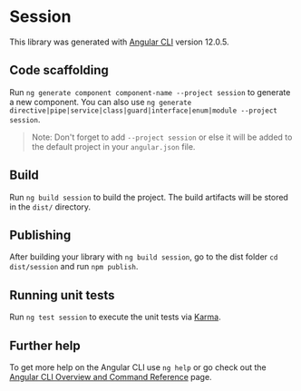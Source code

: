 # Session

This library was generated with [Angular CLI](https://github.com/angular/angular-cli) version 12.0.5.

## Code scaffolding

Run `ng generate component component-name --project session` to generate a new component. You can also use `ng generate directive|pipe|service|class|guard|interface|enum|module --project session`.

> Note: Don't forget to add `--project session` or else it will be added to the default project in your `angular.json` file.

## Build

Run `ng build session` to build the project. The build artifacts will be stored in the `dist/` directory.

## Publishing

After building your library with `ng build session`, go to the dist folder `cd dist/session` and run `npm publish`.

## Running unit tests

Run `ng test session` to execute the unit tests via [Karma](https://karma-runner.github.io).

## Further help

To get more help on the Angular CLI use `ng help` or go check out the [Angular CLI Overview and Command Reference](https://angular.io/cli) page.
